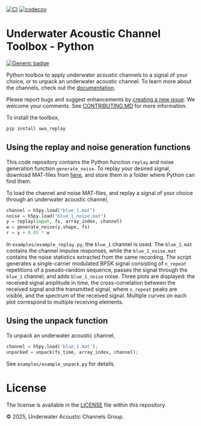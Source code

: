 [![CI](https://github.com/uwa-channels/python/actions/workflows/ci.yaml/badge.svg)](https://github.com/uwa-channels/python/actions/workflows/ci.yaml)
[![codecov](https://codecov.io/gh/uwa-channels/python/graph/badge.svg?token=0VK4040WNU)](https://codecov.io/gh/uwa-channels/python)

# Underwater Acoustic Channel Toolbox - Python

[![Generic badge](https://img.shields.io/badge/Python-3.10-BLUE.svg)](https://shields.io/)

Python toolbox to apply underwater acoustic channels to a signal of your choice, or to unpack an underwater acoustic channel. To learn more about the channels, check out the [documentation](https://uwa-channels.github.io/). 

Please report bugs and suggest enhancements by [creating a new issue](https://github.com/uwa-channels/python/issues). We welcome your comments. See [CONTRIBUTING.MD](CONTRIBUTING.md) for more information.

To install the toolbox,

```bash
pip install uwa_replay
```

## Using the replay and noise generation functions

This code repository contains the Python function `replay` and noise generation function `generate_noise`. To replay your desired signal, download MAT-files from [here](https://www.dropbox.com/scl/fo/3gyt4cgw47jfx716v0epd/AIqYaL5S2RxGylREu3sn-vY?rlkey=w2mvoklkm42zrrf6k6lwlzcxu&st=u3u6b5r9&dl=0), and store them in a folder where Python can find them.

To load the channel and noise MAT-files, and replay a signal of your choice through an underwater acoustic channel,
```python
channel = h5py.load("blue_1.mat")
noise = h5py.load("blue_1_noise.mat")
y = replay(input, fs, array_index, channel)
w = generate_noise(y.shape, fs)
r = y + 0.05 * w
```

In `examples/example_replay.py`, the `blue_1` channel is used. The `blue_1.mat` contains the channel impulse responses, while the `blue_1_noise.mat` contains the noise statistics extracted from the same recording. The script generates a single-carrier modulated BPSK signal consisting of `n_repeat` repetitions of a pseudo-random sequence, passes the signal through the `blue_1` channel, and adds `blue_1_noise` noise. Three plots are displayed: the received signal amplitude in time, the cross-correlation between the received signal and the transmitted signal, where `n_repeat` peaks are visible, and the spectrum of the received signal. Multiple curves on each plot correspond to multiple receiving elements.

## Using the unpack function

To unpack an underwater acoustic channel,
```python
channel = h5py.load('blue_1.mat');
unpacked = unpack(fs_time, array_index, channel);
```

See `examples/example_unpack.py` for details.

# License
The license is available in the [LICENSE](LICENSE) file within this repository.

© 2025, Underwater Acoustic Channels Group.
